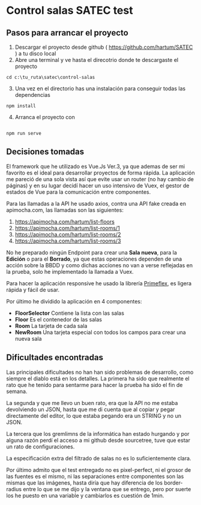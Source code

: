# Control salas SATEC test

## Pasos para arrancar el proyecto

1. Descargar el proyecto desde github ( https://github.com/hartum/SATEC ) a tu disco local
2. Abre una terminal y ve hasta el direcotrio donde te descargaste el proyecto

```
cd c:\tu_ruta\satec\control-salas
```

3. Una vez en el directorio has una instalación para conseguir todas las dependencias

```
npm install
```

4. Arranca el proyecto con

```

npm run serve

```

## Decisiones tomadas

El framework que he utilizado es Vue.Js Ver.3, ya que ademas de ser mi favorito es el ideal para desarrollar proyectos de forma rápida.
La aplicación me pareció de una sola vista así que evite usar un router (no hay cambio de páginas) y en su lugar decidí hacer un uso intensivo de Vuex, el gestor de estados de Vue para la comunicación entre componentes.

Para las llamadas a la API he usado axios, contra una API fake creada en apimocha.com, las llamadas son las siguientes:

1.  https://apimocha.com/hartum/list-floors
2.  https://apimocha.com/hartum/list-rooms/1
3.  https://apimocha.com/hartum/list-rooms/2
4.  https://apimocha.com/hartum/list-rooms/3

No he preparado ningún Endpoint para crear una **Sala nueva**, para la **Edición** o para el **Borrado**, ya que estas operaciones dependen de una acción sobre la BBDD y como dichas acciones no van a verse reflejadas en la prueba, solo he implementado la llamada a Vuex.

Para hacer la aplicación responsive he usado la librería [Primeflex](https://www.primefaces.org/primeflex/), es ligera rápida y fácil de usar.

Por último he dividido la aplicación en 4 componentes:

- **FloorSelector**
  Contiene la lista con las salas
- **Floor**
  Es el contenedor de las salas
- **Room**
  La tarjeta de cada sala
- **NewRoom**
  Una tarjeta especial con todos los campos para crear una nueva sala

## Dificultades encontradas

Las principales dificultades no han han sido problemas de desarrollo, como siempre el diablo está en los detalles.
La primera ha sido que realmente el rato que he tenido para sentarme para hacer la prueba ha sido el fin de semana.

La segunda y que me llevo un buen rato, era que la API no me estaba devolviendo un JSON, hasta que me di cuenta que al copiar y pegar directamente del editor, lo que estaba pegando era un STRING y no un JSON.

La tercera que los gremlimns de la informática han estado hurgando y por alguna razón perdí el acceso a mi github desde sourcetree, tuve que estar un rato de configuraciones.

La especificación extra del filtrado de salas no es lo suficientemente clara.

Por último admito que el test entregado no es pixel-perfect, ni el grosor de las fuentes es el mismo, ni las separaciones entre componentes son las mismas que las imágenes, hasta diría que hay diferencia de los border-radius entre lo que se me dijo y la ventana que se entrego, pero por suerte los he puesto en una variable y cambiarlos es cuestión de 1min.
